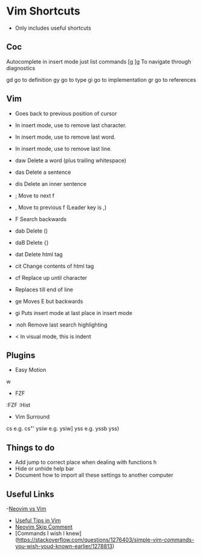# Vim Shortcuts
- Only includes useful shortcuts 

## Coc 

<tab> Autocomplete
<C-p> in insert mode just list commands 
[g 
]g To navigate through diagnostics

gd go to definition
gy go to type
gi go to implementation 
gr go to references 


## Vim 
- <C-o> Goes back to previous position of cursor

- <C-h> In insert mode, use to remove last character.
- <C-w> In insert mode, use to remove last word.
- <C-u> In insert mode, use to remove last line.

- daw Delete a word (plus trailing whitespace)
- das Delete a sentence 
- dis Delete an inner sentence 

- ; Move to next f
- , Move to previous f (Leader key is ,)
- F Search backwards

- dab Delete ()
- daB Delete {}
- dat Delete html tag
- cit Change contents of html tag
- cf<character> Replace up until character
- <Shift-c> Replaces till end of line

- ge Moves E but backwards
- gi Puts insert mode at last place in insert mode

- :noh Remove last search highlighting

- < In visual mode, this is indent

## Plugins 

- Easy Motion 

<Leader><Leader>w

- FZF

:FZF
:Hist

<Ctrl-ijkl>
<Ctrl-t>
<Ctrl-x>
<Ctrl-v>

- Vim Surround 

cs<character><character> e.g. cs"'
ysiw<character> e.g. ysiw]
yss<characted> e.g. yssb yss)

## Things to do 
- Add jump to correct place when dealing with functions h
- Hide or unhide help bar 
- Document how to import all these settings to another computer

## Useful Links 
-[Neovim vs Vim](https://vi.stackexchange.com/questions/34/what-is-neovim-how-is-it-different-from-vim-and-why-should-i-care) 
- [Useful Tips in Vim](https://www.barbarianmeetscoding.com/blog/2019/02/08/boost-your-coding-fu-with-vscode-and-vim) 
- [Neovim Skip Comment](https://vi.stackexchange.com/questions/19663/neovim-single-line-comments-also-format-the-next-line)
- [Commands I wish I knew] (https://stackoverflow.com/questions/1276403/simple-vim-commands-you-wish-youd-known-earlier/1278813)
